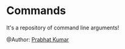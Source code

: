 # Commands
It's a repository of command line arguments!

@Author: [Prabhat Kumar](http://prabhatkumar.org/)
